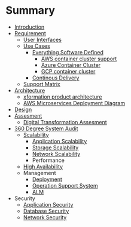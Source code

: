 # Summary

* [Introduction](README.md)
* [Requirement](chapter1.md)
  * [User Interfaces](chapter1/userinterfaces.md)
  * [Use Cases](chapter1/usecases.md)
    * [Everything Software Defined](chapter1/usecases/everything-software-defined.md)
      * [AWS container cluster support](chapter1/usecases/everything-software-defined/aws-container-cluster-support.md)
      * [Azure Container Cluster](chapter1/usecases/everything-software-defined/azure-container-cluster.md)
      * [GCP container cluster](chapter1/usecases/everything-software-defined/gcp-container-cluster.md)
    * [Continous Delivery](chapter1/usecases/continous-delivery.md)
  * [Support Matrix](chapter1/supportmatrix.md)
* [Architecture](architecture.md)
  * [xformation product architecture](architecture/xformation-product-architecture.md)
  * [AWS Microservices Deployment Diagram](architecture/aws-microservices-deployment-diagram.md)
* [Design](design.md)
* [Assesment](assesment.md)
  * [Digital Transformation Assesment](assesment/digital-transformation-assesment.md)
* [360 Degree System Audit](360-degree-system-audit.md)
  * [Scalability](360-degree-system-audit/scalability.md)
    * [Application Scalability](360-degree-system-audit/scalability/application-scalability.md)
    * [Storage Scalability](360-degree-system-audit/scalability/storage-scalability.md)
    * [Network Scalability](360-degree-system-audit/scalability/network-scalability.md)
    * Performance
  * [High Availability](360-degree-system-audit/high-availability.md)
  * Management
    * [Deployment](360-degree-system-audit/deployment.md)
    * [Operation Support System](360-degree-system-audit/operation-support-system.md)
    * [ALM](360-degree-system-audit/alm.md)
* Security
  * [Application Security](application-security.md)
  * [Database Security](database-security.md)
  * [Network Security](network-security.md)

